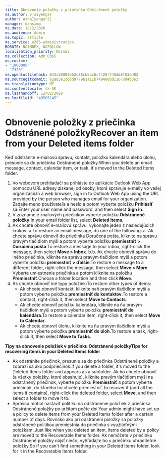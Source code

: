 ```yaml
---
title: Obnovenie položky z priečinka Odstránené položky
ms.author: v-aiyengar
author: AshaIyengar21
manager: dansimp
ms.date: 12/2/2020
ms.audience: Admin
ms.topic: article
ms.service: o365-administration
ROBOTS: NOINDEX, NOFOLLOW
localization_priority: Normal
ms.collection: Adm_O365
ms.custom:
- "1800008"
- "7320"
ms.openlocfilehash: 643c58003e62c88cb6ac6cf420f746dd8f03ed82
ms.sourcegitcommit: 62a83a1c6bd9779a1a11b749490bd11670d4b063
ms.translationtype: MT
ms.contentlocale: sk-SK
ms.lasthandoff: 12/02/2020
ms.locfileid: "49565145"
---
```

# <a name="recover-an-item-from-your-deleted-items-folder"></a><span data-ttu-id="b71a2-102">Obnovenie položky z priečinka Odstránené položky</span><span class="sxs-lookup"><span data-stu-id="b71a2-102">Recover an item from your Deleted items folder</span></span>

<span data-ttu-id="b71a2-103">Keď odstránite e-mailovú správu, kontakt, položku kalendára alebo úlohu, presunie sa do priečinka Odstránené položky.</span><span class="sxs-lookup"><span data-stu-id="b71a2-103">When you delete an email message, contact, calendar item, or task, it's moved to the Deleted Items folder.</span></span>

1. <span data-ttu-id="b71a2-104">Vo webovom prehliadači sa prihláste do aplikácie Outlook Web App pomocou URL adresy získanej od osoby, ktorá spravuje e-maily vo vašej organizácii.</span><span class="sxs-lookup"><span data-stu-id="b71a2-104">In a web browser, sign in to Outlook Web App using the URL provided by the person who manages email for your organization.</span></span> <span data-ttu-id="b71a2-105">Zadajte meno používateľa a heslo a potom vyberte položku **Prihlásiť** sa.</span><span class="sxs-lookup"><span data-stu-id="b71a2-105">Enter your user name and password, and then select **Sign in**.</span></span>
1. <span data-ttu-id="b71a2-106">V zozname e-mailových priečinkov vyberte položku **Odstránené položky**.</span><span class="sxs-lookup"><span data-stu-id="b71a2-106">In your email folder list, select **Deleted Items**.</span></span>
1. <span data-ttu-id="b71a2-107">Ak chcete obnoviť e-mailovú správu, vykonajte jeden z nasledujúcich krokov: a.</span><span class="sxs-lookup"><span data-stu-id="b71a2-107">To restore an email message, do one of the following: a.</span></span> <span data-ttu-id="b71a2-108">Ak chcete správu obnoviť do priečinka Doručená pošta, kliknite na správu pravým tlačidlom myši a potom vyberte položku **premiestniť > Doručená pošta**.</span><span class="sxs-lookup"><span data-stu-id="b71a2-108">To restore a message to your inbox, right-click the message, then select **Move > Inbox**.</span></span>
    <span data-ttu-id="b71a2-109">b.</span><span class="sxs-lookup"><span data-stu-id="b71a2-109">b.</span></span> <span data-ttu-id="b71a2-110">Ak chcete obnoviť správu do iného priečinka, kliknite na správu pravým tlačidlom myši a potom vyberte položku **premiestniť > ďalšie**.</span><span class="sxs-lookup"><span data-stu-id="b71a2-110">To restore a message to a different folder, right-click the message, then select **Move > More**.</span></span> <span data-ttu-id="b71a2-111">Vyberte umiestnenie priečinka a potom kliknite na položku **Premiestniť**.</span><span class="sxs-lookup"><span data-stu-id="b71a2-111">Choose a folder location and then click **Move**.</span></span>
4. <span data-ttu-id="b71a2-112">Ak chcete obnoviť iné typy položiek:</span><span class="sxs-lookup"><span data-stu-id="b71a2-112">To restore other types of items:</span></span>
    - <span data-ttu-id="b71a2-113">Ak chcete obnoviť kontakt, kliknite naň pravým tlačidlom myši a potom vyberte položku **premiestniť do kontaktov**.</span><span class="sxs-lookup"><span data-stu-id="b71a2-113">To restore a contact, right-click it, then select **Move to Contacts**.</span></span>
    - <span data-ttu-id="b71a2-114">Ak chcete obnoviť položku kalendára, kliknite na ňu pravým tlačidlom myši a potom vyberte položku **premiestniť do kalendára**.</span><span class="sxs-lookup"><span data-stu-id="b71a2-114">To restore a calendar item, right-click it, then select **Move to Calendar**.</span></span>
    - <span data-ttu-id="b71a2-115">Ak chcete obnoviť úlohu, kliknite na ňu pravým tlačidlom myši a potom vyberte položku **premiestniť do úloh**.</span><span class="sxs-lookup"><span data-stu-id="b71a2-115">To restore a task, right-click it, then select **Move to Tasks**.</span></span>

<span data-ttu-id="b71a2-116">**Tipy na obnovenie položiek v priečinku Odstránené položky**</span><span class="sxs-lookup"><span data-stu-id="b71a2-116">**Tips for recovering items in your Deleted Items folder**</span></span>

- <span data-ttu-id="b71a2-117">Ak odstránite priečinok, presunie sa do priečinka Odstránené položky a zobrazí sa ako podpriečinok.</span><span class="sxs-lookup"><span data-stu-id="b71a2-117">If you delete a folder, it's moved to the Deleted Items folder and appears as a subfolder.</span></span> <span data-ttu-id="b71a2-118">Ak ho chcete obnoviť (a všetky položky, ktoré obsahuje), kliknite pravým tlačidlom myši na odstránený priečinok, vyberte položku **Premiestniť** a potom vyberte priečinok, do ktorého ho chcete premiestniť.</span><span class="sxs-lookup"><span data-stu-id="b71a2-118">To recover it (and all the items it contains), right-click the deleted folder, select **Move**, and then select a folder to move it to.</span></span>
- <span data-ttu-id="b71a2-119">Správca mohol nastaviť politiku na odstránenie položiek z priečinka Odstránené položky po určitom počte dní.</span><span class="sxs-lookup"><span data-stu-id="b71a2-119">Your admin might have set up a policy to delete items from your Deleted Items folder after a certain number of days.</span></span> <span data-ttu-id="b71a2-120">Rovnako ako pri odstránení položky sa položky odstránené politikou premiestnia do priečinka s využiteľnými položkami.</span><span class="sxs-lookup"><span data-stu-id="b71a2-120">Just like when you deleted an item, items deleted by a policy are moved to the Recoverable Items folder.</span></span> <span data-ttu-id="b71a2-121">Ak nemôžete v priečinku Odstránené položky nájsť niečo, vyhľadajte ho v priečinku uhraditeľné položky.</span><span class="sxs-lookup"><span data-stu-id="b71a2-121">So if you can't find something in your Deleted Items folder, look for it in the Recoverable Items folder.</span></span>
